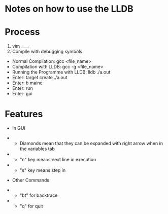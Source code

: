 # Notes on how to use the LLDB

# Process
1. vim ____
2. Compile with debugging symbols
- Normal Compilation: gcc <file_name>
- Compilation with LLDB: gcc -g <file_name>
- Running the Programme with LLDB: lldb ./a.out
- Enter: target create ./a.out
- Enter: b mainc
- Enter: run
- Enter: gui

# Features
- In GUI
- - Diamonds mean that they can be expanded with right arrow when in the variables tab
- - "n" key means next line in execution
- - "s" key means step in

- Other Commands
- - "bt" for backtrace
- - "q" for quit
